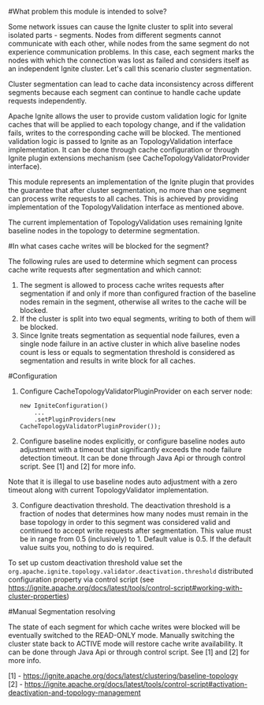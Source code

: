 #What problem this module is intended to solve?

Some network issues can cause the Ignite cluster to split into several isolated parts - segments. Nodes from different 
segments cannot communicate with each other, while nodes from the same segment do not experience communication problems. 
In this case, each segment marks the nodes with which the connection was lost as failed and considers itself as an 
independent Ignite cluster. Let's call this scenario cluster segmentation.

Cluster segmentation can lead to cache data inconsistency across different segments because each segment can continue 
to handle cache update requests independently.

Apache Ignite allows the user to provide custom validation logic for Ignite caches that will be applied to 
each topology change, and if the validation fails, writes to the corresponding cache will be blocked. The mentioned 
validation logic is passed to Ignite as an TopologyValidation interface implementation. It can be done through cache
configuration or through Ignite plugin extensions mechanism (see CacheTopologyValidatorProvider interface). 

This module represents an implementation of the Ignite plugin that provides the guarantee that 
after cluster segmentation, no more than one segment can process write requests to all caches. This is achieved by
providing implementation of the TopologyValidation interface as mentioned above. 

The current implementation of TopologyValidation uses remaining Ignite baseline nodes in the topology to determine 
segmentation.

#In what cases cache writes will be blocked for the segment?

The following rules are used to determine which segment can process cache write requests after segmentation and which 
cannot:

1. The segment is allowed to process cache writes requests after segmentation if and only if more than configured
fraction of the baseline nodes remain in the segment, otherwise all writes to the cache will be blocked.
2. If the cluster is split into two equal segments, writing to both of them will be blocked. 
3. Since Ignite treats segmentation as sequential node failures, even a single node failure in an active cluster in
which alive baseline nodes count is less or equals to segmentation threshold  is considered as segmentation and results
in write block for all caches.

#Configuration

1. Configure CacheTopologyValidatorPluginProvider on each server node:

   ```
   new IgniteConfiguration() 
       ... 
       .setPluginProviders(new CacheTopologyValidatorPluginProvider());
   ```

2. Configure baseline nodes explicitly, or configure baseline nodes auto adjustment with a timeout that significantly 
exceeds the node failure detection timeout. It can be done through Java Api or through control script. 
See [1] and [2] for more info.

Note that it is illegal to use baseline nodes auto adjustment with a zero timeout along with current 
TopologyValidator implementation.

3. Configure deactivation threshold.
The deactivation threshold is a fraction of nodes that determines how many nodes must remain in the base topology in 
order to this segment was considered valid and continued to accept write requests after segmentation.
This value must be in range from 0.5 (inclusively) to 1. Default value is 0.5. If the default value suits you, nothing
to do is required.

To set up custom deactivation threshold value set the `org.apache.ignite.topology.validator.deactivation.threshold` 
distributed configuration property via control script (see https://ignite.apache.org/docs/latest/tools/control-script#working-with-cluster-properties) 

#Manual Segmentation resolving

The state of each segment for which cache writes were blocked will be eventually switched to the READ-ONLY mode. 
Manually switching the cluster state back to ACTIVE mode will restore cache write availability. It can be done through 
Java Api or through control script. See [1] and [2] for more info. 

[1] - https://ignite.apache.org/docs/latest/clustering/baseline-topology \
[2] - https://ignite.apache.org/docs/latest/tools/control-script#activation-deactivation-and-topology-management